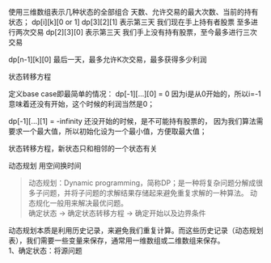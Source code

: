 使用三维数组表示几种状态的全部组合
天数、允许交易的最大次数、当前的持有状态；
dp[i][k][0 or 1]
dp[3][2][1] 表示第三天 我们现在手上持有者股票 至多进行两次交易
dp[2][3][0] 表示第三天 我们手上没有持有股票，至今最多进行三次交易

dp[n-1][k][0] 最后一天，最多允许K次交易，最多获得多少利润

状态转移方程

定义base case即最简单的情况：
dp[-1][...][0] = 0
因为i是从0开始的，所以i=-1意味着还没有开始，这个时候的利润当然是0；

dp[-1][...][1] = -infinity
还没开始的时候，是不可能持有股票的，
因为我们算法需要求一个最大值，所以初始化设为一个最小值，方便取最大值；

状态转移方程，新状态只和相邻的一个状态有关

动态规划 用空间换时间

> 动态规划：Dynamic programming，简称DP；是一种将复杂问题分解成很多子问题，并将子问题的求解结果存储起来避免重复求解的一种算法。
> 动态规化一般用来解决最优问题。<br>
> 确定状态 -> 确定状态转移方程 -> 确定开始以及边界条件

动态规划本质是利用历史记录，来避免我们重复计算。而这些历史记录（动态规划表），我们需要一些变量来保存，通常用一维数组或二维数组来保存。<br>
1、确定状态：将源问题
